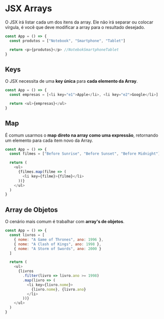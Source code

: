 # JSX Arrays

O JSX irá listar cada um dos itens da array. Ele não irá separar ou colocar vírgula, é você que deve modificar a array para o resultado desejado.

```js
const App = () => {
  const produtos = ["Notebook", "Smartphone", "Tablet"]

  return <p>{produtos}</p> //NotebokSmartphoneTablet
}
```

## Keys

O JSX necessita de uma **key única** para **cada elemento da Array**.

```js
const App = () => {
  const empresas = [<li key="e1">Apple</li>, <li key="e2">Google</li>]

  return <ul>{empresas}</ul>
}
```

## Map

É comum usarmos o **map** **direto na array como uma expressão**, retornando um elemento para cada item novo da Array.

```js
const App = () => {
  const filmes = ["Before Sunrise", "Before Sunset", "Before Midnight"]

  return (
    <ul>
      {filmes.map(filme => (
        <li key={filme}>{filme}</li>
      ))}
    </ul>
  )
}
```

## Array de Objetos

O cenário mais comum é trabalhar com **array's de objetos**.

```js
const App = () => {
  const livros = [
    { nome: "A Game of Thrones", ano: 1996 },
    { nome: "A Clash of Kings", ano: 1998 },
    { nome: "A Storm of Swords", ano: 2000 }
  ]

  return (
    <ul>
      {livros
        .filter(livro => livro.ano >= 1998)
        .map(livro => (
          <li key={livro.nome}>
            {livro.nome}, {livro.ano}
          </li>
        ))}
    </ul>
  )
}
```
